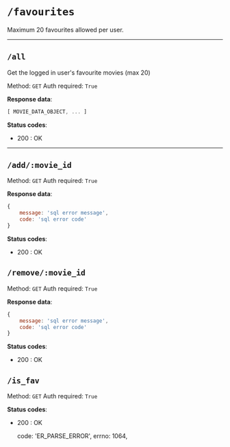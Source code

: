 # `/favourites`

Maximum 20 favourites allowed per user.

****

## `/all`

Get the logged in user's favourite movies (max 20)

Method: `GET`
Auth required: `True`

**Response data**:

```js
[ MOVIE_DATA_OBJECT, ... ]
```

**Status codes**:

- 200 : OK

****

## `/add/:movie_id`

Method: `GET`
Auth required: `True`

**Response data**:

```js
{
    message: 'sql error message',
    code: 'sql error code'
}
```

**Status codes**:

- 200 : OK

## `/remove/:movie_id`

Method: `GET`
Auth required: `True`

**Response data**:

```js
{
    message: 'sql error message',
    code: 'sql error code'
}
```

**Status codes**:

- 200 : OK



## `/is_fav`

Method: `GET`
Auth required: `True`

**Status codes**:

- 200 : OK

  code: 'ER_PARSE_ERROR',
  errno: 1064,